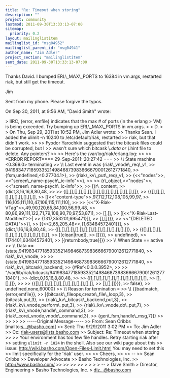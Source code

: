 ```yaml
---
title: "Re: Timeout when storing"
description: ""
project: community
lastmod: 2011-09-30T13:33:13-07:00
sitemap:
  priority: 0.2
layout: mailinglistitem
mailinglist_id: "msg04952"
mailinglist_parent_id: "msg04941"
author_name: "Jim Adler"
project_section: "mailinglistitem"
sent_date: 2011-09-30T13:33:13-07:00
---
```



Thanks David. I bumped ERL\\_MAX\\_PORTS to 16384 in vm.args, restarted riak, but 
still get the timeout.

Jim

Sent from my phone. Please forgive the typos. 

On Sep 30, 2011, at 9:56 AM, "David Smith"  wrote:

&gt; IIRC, {error, emfile} indicates that the max # of ports (in the erlang
&gt; VM) is being exceeded. Try bumping up ERL\\_MAX\\_PORTS in vm.args.
&gt; 
&gt; D.
&gt; 
&gt; On Thu, Sep 29, 2011 at 10:52 PM, Jim Adler  wrote:
&gt;&gt; Thanks Sean. I added the ulimit -n 10240 to /etc/default/riak, restarted
&gt;&gt; riak, but that didn't work.
&gt;&gt; 
&gt;&gt; Fyodor Yarochkin suggested that the bitcask files could be corrupted, but I
&gt;&gt; wasn't sure which bitcask \\*.data or \\*.hint file to delete. Any pointers?
&gt;&gt; 
&gt;&gt; Here's the /var/log/riak/erlang.log:
&gt;&gt; 
&gt;&gt; =ERROR REPORT==== 29-Sep-2011::20:27:42 ===
&gt;&gt; \\*\\* State machine &lt;0.369.0&gt; terminating
&gt;&gt; \\*\\* Last event in was {riak\\_vnode\\_req\\_v1,
&gt;&gt; 941983477185933521498468739836666790012612771840,
&gt;&gt; {fsm,undefined,&lt;0.27704.1&gt;},
&gt;&gt; {riak\\_kv\\_put\\_req\\_v1,
&gt;&gt; {&lt;&lt;"nodes"&gt;&gt;,&lt;&lt;"screen\\_name-psych\\_ic-info"&gt;&gt;},
&gt;&gt; 
&gt;&gt; {r\\_object,&lt;&lt;"nodes"&gt;&gt;,&lt;&lt;"screen\\_name-psych\\_ic-info"&gt;&gt;,
&gt;&gt; [{r\\_content,
&gt;&gt; {dict,3,16,16,8,80,48,
&gt;&gt; 
&gt;&gt; {[],[],[],[],[],[],[],[],[],[],[],[],[],[],[],[]},
&gt;&gt; {{[],[],[],[],[],[],[],[],[],[],
&gt;&gt; [[&lt;&lt;"content-type"&gt;&gt;,97,112,112,108,105,99,97,
&gt;&gt; 116,105,111,110,47,106,115,111,110],
&gt;&gt; 
&gt;&gt; [&lt;&lt;"X-Riak-VTag"&gt;&gt;,49,90,120,65,84,100,56,99,48,
&gt;&gt; 80,86,99,111,122,71,79,108,90,70,97,53,87]],
&gt;&gt; [],[],
&gt;&gt; [[&lt;&lt;"X-Riak-Last-Modified"&gt;&gt;|
&gt;&gt; {1317,353201,695471}]],
&gt;&gt; [],[]}}},
&gt;&gt; &lt;&lt;"{DELETED DATA}"&gt;&gt;}],
&gt;&gt; [{&lt;&lt;2,65,205,48&gt;&gt;,{1,63484572401}}],
&gt;&gt; {dict,1,16,16,8,80,48,
&gt;&gt; {[],[],[],[],[],[],[],[],[],[],[],[],[],[],[],[]},
&gt;&gt; {{[],[],[],[],[],[],[],[],[],[],[],[],[],[],
&gt;&gt; [[clean|true]],
&gt;&gt; []}}},
&gt;&gt; undefined},
&gt;&gt; 1174401,63484572401,
&gt;&gt; [{returnbody,true}]}}
&gt;&gt; \\*\\* When State == active
&gt;&gt; \\*\\* Data == {state,941983477185933521498468739836666790012612771840,
&gt;&gt; riak\\_kv\\_vnode,
&gt;&gt; 
&gt;&gt; {state,941983477185933521498468739836666790012612771840,
&gt;&gt; riak\\_kv\\_bitcask\\_backend,
&gt;&gt; {#Ref&lt;0.0.0.3952&gt;,
&gt;&gt; 
&gt;&gt; "/var/lib/riak/bitcask/941983477185933521498468739836666790012612771840"},
&gt;&gt; {dict,0,16,16,8,80,48,
&gt;&gt; 
&gt;&gt; {[],[],[],[],[],[],[],[],[],[],[],[],[],
&gt;&gt; [],[],[]},
&gt;&gt; 
&gt;&gt; {{[],[],[],[],[],[],[],[],[],[],[],[],[],
&gt;&gt; [],[],[]}}},
&gt;&gt; false},
&gt;&gt; undefined,none,60000}
&gt;&gt; \\*\\* Reason for termination =
&gt;&gt; \\*\\* {{badmatch,{error,emfile}},
&gt;&gt; [{bitcask\\_fileops,create\\_file\\_loop,3},
&gt;&gt; {bitcask,put,3},
&gt;&gt; {riak\\_kv\\_bitcask\\_backend,put,3},
&gt;&gt; {riak\\_kv\\_vnode,perform\\_put,3},
&gt;&gt; {riak\\_kv\\_vnode,do\\_put,7},
&gt;&gt; {riak\\_kv\\_vnode,handle\\_command,3},
&gt;&gt; {riak\\_core\\_vnode,vnode\\_command,3},
&gt;&gt; {gen\\_fsm,handle\\_msg,7}]}
&gt;&gt; 
&gt;&gt; 
&gt;&gt; 
&gt;&gt; -----Original Message-----
&gt;&gt; From: Sean Cribbs [mailto:s...@basho.com]
&gt;&gt; Sent: Thu 9/29/2011 3:02 PM
&gt;&gt; To: Jim Adler
&gt;&gt; Cc: riak-users@lists.basho.com
&gt;&gt; Subject: Re: Timeout when storing
&gt;&gt; 
&gt;&gt; Your environment has too few file handles. Retry starting riak after
&gt;&gt; setting `ulimit -n 1024` in the shell. Also see our wiki page about this
&gt;&gt; issue: http://wiki.basho.com/Open-Files-Limit.html You may need to set this
&gt;&gt; limit specifically for the 'riak' user.
&gt;&gt; 
&gt;&gt; Cheers,
&gt;&gt; 
&gt;&gt; --
&gt;&gt; Sean Cribbs 
&gt;&gt; Developer Advocate
&gt;&gt; Basho Technologies, Inc.
&gt;&gt; http://www.basho.com/
&gt;&gt; 
&gt;&gt; 
&gt;&gt; 
&gt;&gt; 
&gt; 
&gt; 
&gt; 
&gt; -- 
&gt; Dave Smith
&gt; Director, Engineering
&gt; Basho Technologies, Inc.
&gt; diz...@basho.com

